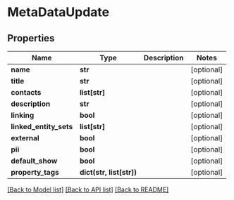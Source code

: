# MetaDataUpdate

## Properties
Name | Type | Description | Notes
------------ | ------------- | ------------- | -------------
**name** | **str** |  | [optional] 
**title** | **str** |  | [optional] 
**contacts** | **list[str]** |  | [optional] 
**description** | **str** |  | [optional] 
**linking** | **bool** |  | [optional] 
**linked_entity_sets** | **list[str]** |  | [optional] 
**external** | **bool** |  | [optional] 
**pii** | **bool** |  | [optional] 
**default_show** | **bool** |  | [optional] 
**property_tags** | **dict(str, list[str])** |  | [optional] 

[[Back to Model list]](../README.md#documentation-for-models) [[Back to API list]](../README.md#documentation-for-api-endpoints) [[Back to README]](../README.md)


